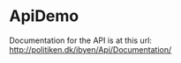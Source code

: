 ApiDemo
=======

Documentation for the API is at this url: http://politiken.dk/ibyen/Api/Documentation/
